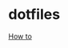 # dotfiles

[How to](https://engineeringwith.kalkayan.io/series/developer-experience/storing-dotfiles-with-git-this-is-the-way/)
